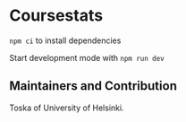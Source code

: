 # Coursestats

`npm ci` to install dependencies

Start development mode with `npm run dev`

## Maintainers and Contribution

Toska of University of Helsinki.